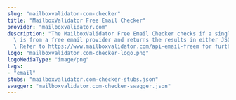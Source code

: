 ```yaml
---
slug: "mailboxvalidator-com-checker"
title: "MailboxValidator Free Email Checker"
provider: "mailboxvalidator.com"
description: "The MailboxValidator Free Email Checker checks if a single email address\
  \ is from a free email provider and returns the results in either JSON or XML format.\
  \ Refer to https://www.mailboxvalidator.com/api-email-freem for further information."
logo: "mailboxvalidator.com-checker-logo.png"
logoMediaType: "image/png"
tags:
- "email"
stubs: "mailboxvalidator.com-checker-stubs.json"
swagger: "mailboxvalidator.com-checker-swagger.json"
---
```

